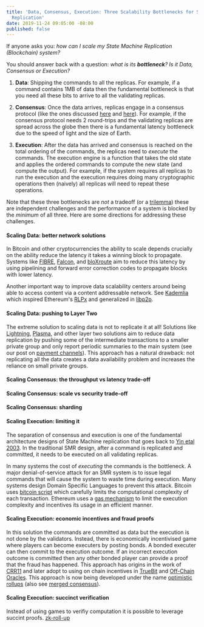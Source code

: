 ```yaml
---
title: 'Data, Consensus, Execution: Three Scalability Bottlenecks for State Machine
  Replication'
date: 2019-11-24 09:05:00 -08:00
published: false
---
```


If anyone asks you: *how can I scale  my State Machine Replication (Blockchain) system?*

You should answer back with a question: *what is its  **bottleneck**? Is it Data, Consensus or Execution?*

1. **Data**: Shipping the commands to all the replicas. For example, if a command contains 1MB of data then the fundamental bottleneck is that you need all these bits to arrive to all the validating replicas.

2. **Consensus**: Once the data arrives, replicas engage in a consensus protocol (like the ones discussed [here](https://decentralizedthoughts.github.io/2019-06-23-what-is-the-difference-between/) and [here](https://decentralizedthoughts.github.io/2019-11-11-authenticated-synchronous-bft/)). For example, if the consensus protocol needs 2 round-trips and the validating replicas are spread across the globe then there is a fundamental latency bottleneck due to the speed of light and the size of Earth.

3. **Execution**: After the data has arrived and consensus is reached on the total ordering of the commands, the replicas need to *execute* the commands. The execution engine is a function that takes the old state and applies the ordered commands to compute the new state (and compute the output). For example, if the system requires all replicas to run the execution and the execution requires doing many cryptographic operations then (naively) all replicas will need to repeat these operations.

Note that these three bottlenecks are *not* a tradeoff (or a [trilemma](https://en.wikipedia.org/wiki/Trilemma)) these are independent challenges and the performance of a system is blocked by the *minimum* of all three. Here are some directions for addressing these challenges.



#### Scaling Data: better network solutions
In Bitcoin and other cryptocurrencies the ability to scale depends crucially on the ability reduce the latency it takes a winning block to propagate. Systems like [FIBRE](https://bitcoinfibre.org/), [Falcon](https://www.falcon-net.org/), and [bloXroute](https://bloxroute.com/wp-content/uploads/2018/03/bloXroute-whitepaper.pdf) aim to reduce this latency by using pipelining and forward error correction codes to propagate blocks with lower latency.

Another important  way to improve data scalability centers around being able to access content via a content addressable network. See [Kademlia](https://pdos.csail.mit.edu/~petar/papers/maymounkov-kademlia-lncs.pdf) which inspired Ethereum's [RLPx](https://github.com/ethereum/devp2p/blob/master/rlpx.md) and generalized in [libp2p](https://libp2p.io/).

#### Scaling Data: pushing to Layer Two
The extreme solution to scaling data is not to replicate it at all! Solutions like [Lightning](https://lightning.network/lightning-network-paper.pdf), [Plasma](https://www.plasma.io/plasma.pdf), and other layer two solutions aim to reduce data replication by pushing some of the intermediate transactions to a smaller private group and only report periodic summaries to the main system (see our post on [payment channels](https://decentralizedthoughts.github.io/2019-10-25-payment-channels-are-just-a-two-person-bfs-smr-systems/)). This approach has a natural drawback: not replicating all the data creates a data availability problem and increases the reliance on small private groups.

#### Scaling Consensus: the throughput vs latency trade-off

#### Scaling Consensus: scale vs security trade-off


#### Scaling Consensus: sharding




#### Scaling Execution: limiting it
The separation of consensus and execution is one of the fundamental architecture designs of State Machine replication that goes back to [Yin etal 2003](https://www.cs.cornell.edu/lorenzo/papers/sosp03.pdf).
In the traditional SMR design, after a command is replicated and committed, it needs to be executed on all validating replicas.

In many systems the cost of *executing* the commands is the bottleneck. A major denial-of-service attack for an SMR system is to issue legal commands that will cause the system to waste time during execution. Many systems design Domain Specific Languages to prevent this attack. Bitcoin uses [bitcoin script](https://en.bitcoin.it/wiki/Script)  which carefully limits the computational complexity of each transaction. Ethereum uses a [gas mechanism](https://www.ethos.io/what-is-ethereum-gas/) to limit the execution complexity and incentives its usage in an efficient manner.

#### Scaling Execution:  economic incentives and fraud proofs
In this solution the commands are committed as data but the execution is not done by the validators. Instead, there is economically incentivised game where players can become executers by posting bonds. A bonded executer can then commit to the execution outcome. If an incorrect execution outcome is committed then any other bonded player can provide a proof that the fraud has happened.  This approach has origins in the work of [CRR11](https://www.cs.tau.ac.il/~canetti/CRR11.pdf) and later adopt to using on chain incentives in [TrueBit](https://people.cs.uchicago.edu/~teutsch/papers/truebit.pdf) and
[Off-Chain Oracles](https://blog.ethereum.org/2014/09/17/scalability-part-1-building-top/). This approach is now being developed under the name [optimistic rollups](https://thebitcoinpodcast.com/hashing-it-out-67/) (also see [merged consensus](https://ethresear.ch/t/minimal-viable-merged-consensus/5617)).


#### Scaling Execution:  succinct verification
Instead of using games to verifiy computation it is possible to leverage succint proofs. [zk-roll-up](https://ethresear.ch/t/on-chain-scaling-to-potentially-500-tx-sec-through-mass-tx-validation/3477)
